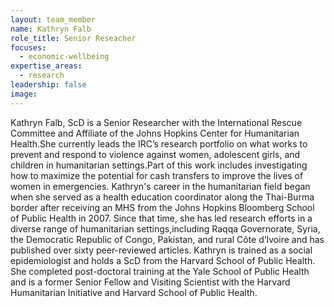 ```yaml
---
layout: team_member
name: Kathryn Falb
role_title: Senior Reseacher
focuses:
  - economic-wellbeing
expertise_areas:
  - research
leadership: false
image:
---
```


Kathryn Falb, ScD is a Senior Researcher with the International Rescue Committee and Affiliate of the Johns Hopkins Center for Humanitarian Health.She currently leads the IRC’s research portfolio on what works to prevent and respond to violence against women, adolescent girls, and children in humanitarian settings.Part of this work includes investigating how to maximize the potential for cash transfers to improve the lives of women in emergencies. Kathryn's career in the humanitarian field began when she served as a health education coordinator along the Thai-Burma border after receiving an MHS from the Johns Hopkins Bloomberg School of Public Health in 2007. Since that time, she has led research efforts in a diverse range of humanitarian settings,including Raqqa Governorate, Syria, the Democratic Republic of Congo, Pakistan, and rural C&ocirc;te d’Ivoire and has published over sixty peer-reviewed articles. Kathryn is trained as a social epidemiologist and holds a ScD from the Harvard School of Public Health. She completed post-doctoral training at the Yale School of Public Health and is a former Senior Fellow and Visiting Scientist with the Harvard Humanitarian Initiative and Harvard School of Public Health.